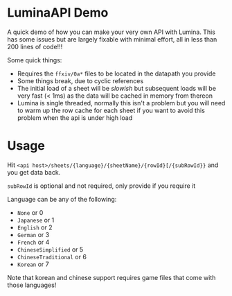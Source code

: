 # LuminaAPI Demo
A quick demo of how you can make your very own API with Lumina. This has some issues but are largely fixable with minimal effort, all in less than 200 lines of code!!!

Some quick things:
* Requires the `ffxiv/0a*` files to be located in the datapath you provide
* Some things break, due to cyclic references
* The initial load of a sheet will be _slowish_ but subsequent loads will be very fast (< 1ms) as the data will be cached in memory from thereon
* Lumina is single threaded, normally this isn't a problem but you will need to warm up the row cache for each sheet if you want to avoid this problem when the api is under high load


# Usage
Hit `<api host>/sheets/{language}/{sheetName}/{rowId}[/{subRowId}}` and you get data back.

`subRowId` is optional and not required, only provide if you require it

Language can be any of the following:
* `None` or 0
* `Japanese` or 1
* `English` or 2
* `German` or 3
* `French` or 4
* `ChineseSimplified` or 5
* `ChineseTraditional` or 6
* `Korean` or 7

Note that korean and chinese support requires game files that come with those languages!
